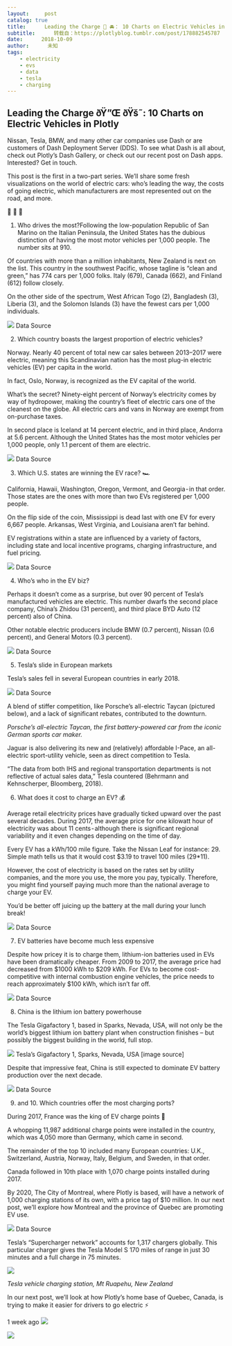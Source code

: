 ```yaml
---
layout:     post
catalog: true
title:      Leading the Charge 🔌 🚘： 10 Charts on Electric Vehicles in Plotly
subtitle:      转载自：https://plotlyblog.tumblr.com/post/178882545787
date:      2018-10-09
author:      未知
tags:
    - electricity
    - evs
    - data
    - tesla
    - charging
---
```


## Leading the Charge ðŸ”Œ ðŸš˜: 10 Charts on Electric Vehicles in Plotly

Nissan, Tesla, BMW, and many other car companies use Dash or are customers of Dash Deployment Server (DDS). To see what Dash is all about, check out Plotly’s Dash Gallery, or check out our recent post on Dash apps. Interested? Get in touch.


This post is the first in a two-part series. We’ll share some fresh visualizations on the world of electric cars: who’s leading the way, the costs of going electric, which manufacturers are most represented out on the road, and more.

🚗 🚗 🚗



1. Who drives the most?Following the low-population Republic of San Marino on the Italian Peninsula, the United States has the dubious distinction of having the most motor vehicles per 1,000 people. The number sits at 910.


Of countries with more than a million inhabitants, New Zealand is next on the list. This country in the southwest Pacific, whose tagline is “clean and green,” has 774 cars per 1,000 folks. Italy (679), Canada (662), and Finland (612) follow closely.


On the other side of the spectrum, West African Togo (2), Bangladesh (3), Liberia (3), and the Solomon Islands (3) have the fewest cars per 1,000 individuals.


![](https://i.imgur.com/kBVQLuE.png)
Data Source

2. Which country boasts the largest proportion of electric vehicles?

Norway. Nearly 40 percent of total new car sales between 2013–2017 were electric, meaning this Scandinavian nation has the most plug-in electric vehicles (EV) per capita in the world.


In fact, Oslo, Norway, is recognized as the EV capital of the world.


What’s the secret? Ninety-eight percent of Norway’s electricity comes by way of hydropower, making the country’s fleet of electric cars one of the cleanest on the globe. All electric cars and vans in Norway are exempt from on-purchase taxes.


In second place is Iceland at 14 percent electric, and in third place, Andorra at 5.6 percent. Although the United States has the most motor vehicles per 1,000 people, only 1.1 percent of them are electric.


![](https://i.imgur.com/Xi73Tc2.png)
Data Source

3. Which U.S. states are winning the EV race? 🏎️

California, Hawaii, Washington, Oregon, Vermont, and Georgia - in that order. Those states are the ones with more than two EVs registered per 1,000 people.


On the flip side of the coin, Mississippi is dead last with one EV for every 6,667 people. Arkansas, West Virginia, and Louisiana aren’t far behind.


EV registrations within a state are influenced by a variety of factors, including state and local incentive programs, charging infrastructure, and fuel pricing.


![](https://i.imgur.com/WKi5JRC.png)
Data Source

4. Who’s who in the EV biz?

Perhaps it doesn’t come as a surprise, but over 90 percent of Tesla’s manufactured vehicles are electric. This number dwarfs the second place company, China’s Zhidou (31 percent), and third place BYD Auto (12 percent) also of China.


Other notable electric producers include BMW (0.7 percent), Nissan (0.6 percent), and General Motors (0.3 percent).


![](https://i.imgur.com/cF21ztr.png)
Data Source

5. Tesla’s slide in European markets

Tesla’s sales fell in several European countries in early 2018.


![](https://i.imgur.com/afTJpnY.png)
Data Source

A blend of stiffer competition, like Porsche’s all-electric Taycan (pictured below), and a lack of significant rebates, contributed to the downturn.


*Porsche’s all-electric Taycan, the first battery-powered car from the iconic German sports car maker.*

Jaguar is also delivering its new and (relatively) affordable I-Pace, an all-electric sport-utility vehicle, seen as direct competition to Tesla.


“The data from both IHS and regional transportation departments is not reflective of actual sales data,” Tesla countered (Behrmann and Kehnscherper, Bloomberg, 2018).


6. What does it cost to charge an EV? 💰

Average retail electricity prices have gradually ticked upward over the past several decades. During 2017, the average price for one kilowatt hour of electricity was about 11 cents - although there is significant regional variability and it even changes depending on the time of day.


Every EV has a kWh/100 mile figure. Take the Nissan Leaf for instance: 29. Simple math tells us that it would cost $3.19 to travel 100 miles (29*11).


However, the cost of electricity is based on the rates set by utility companies, and the more you use, the more you pay, typically. Therefore, you might find yourself paying much more than the national average to charge your EV.


You’d be better off juicing up the battery at the mall during your lunch break!


![](https://i.imgur.com/cIDh0LO.png)
Data Source

7. EV batteries have become much less expensive

Despite how pricey it is to charge them, lithium-ion batteries used in EVs have been dramatically cheaper. From 2009 to 2017, the average price had decreased from $1000 kWh to $209 kWh. For EVs to become cost-competitive with internal combustion engine vehicles, the price needs to reach approximately $100 kWh, which isn’t far off.


![](https://i.imgur.com/zZyaL1D.png)
Data Source

8. China is the lithium ion battery powerhouse

The Tesla Gigafactory 1, based in Sparks, Nevada, USA, will not only be the world’s biggest lithium ion battery plant when construction finishes – but possibly the biggest building in the world, full stop.


![](https://i.imgur.com/eirCR9f.jpg)
Tesla’s Gigafactory 1, Sparks, Nevada, USA [image source]


Despite that impressive feat, China is still expected to dominate EV battery production over the next decade.


![](https://i.imgur.com/hNxFNvl.png)
Data Source

9. and 10. Which countries offer the most charging ports?

During 2017, France was the king of EV charge points 🥇


A whopping 11,987 additional charge points were installed in the country, which was 4,050 more than Germany, which came in second.


The remainder of the top 10 included many European countries: U.K., Switzerland, Austria, Norway, Italy, Belgium, and Sweden, in that order.


Canada followed in 10th place with 1,070 charge points installed during 2017.


By 2020, The City of Montreal, where Plotly is based, will have a network of 1,000 charging stations of its own, with a price tag of $10 million. In our next post, we’ll explore how Montreal and the province of Quebec are promoting EV use.


![](https://i.imgur.com/9h8fdoZ.png)
Data Source

Tesla’s “Supercharger network” accounts for 1,317 chargers globally. This particular charger gives the Tesla Model S 170 miles of range in just 30 minutes and a full charge in 75 minutes.


![](https://i.imgur.com/CicrgeB.png)


*Tesla vehicle charging station, Mt Ruapehu, New Zealand*

In our next post, we’ll look at how Plotly’s home base of Quebec, Canada, is trying to make it easier for drivers to go electric ⚡️



1 week ago
![](https://px.srvcs.tumblr.com/impixu?T=1539806188&J=eyJ0eXBlIjoidXJsIiwidXJsIjoiaHR0cDovL3Bsb3RseWJsb2cudHVtYmxyLmNvbS9wb3N0LzE3ODg4MjU0NTc4Ny9sZWFkaW5nLXRoZS1jaGFyZ2UtMTAtY2hhcnRzLW9uLWVsZWN0cmljIiwicmVxdHlwZSI6MCwicm91dGUiOiIvcG9zdC86aWQvOnN1bW1hcnkiLCJub3NjcmlwdCI6MX0=&U=GJONKCLGJC&K=e810571af486aed541b86331f14d088cedbb434648f98b3c85720f119e2e37bb&R=)

![](https://px.srvcs.tumblr.com/impixu?T=1539806188&J=eyJ0eXBlIjoicG9zdCIsInVybCI6Imh0dHA6Ly9wbG90bHlibG9nLnR1bWJsci5jb20vcG9zdC8xNzg4ODI1NDU3ODcvbGVhZGluZy10aGUtY2hhcmdlLTEwLWNoYXJ0cy1vbi1lbGVjdHJpYyIsInJlcXR5cGUiOjAsInJvdXRlIjoiL3Bvc3QvOmlkLzpzdW1tYXJ5IiwicG9zdHMiOlt7InBvc3RpZCI6IjE3ODg4MjU0NTc4NyIsImJsb2dpZCI6IjE0NjQ0MDcyMCIsInNvdXJjZSI6MzN9XSwibm9zY3JpcHQiOjF9&U=PLGMBJBGFB&K=521034a76b04f05a1b287c61600c6ed94111cb301e32d9d210154c2e0193b49e&R=)

